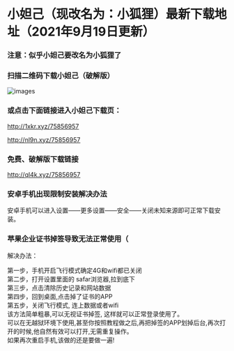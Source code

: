 # 小妲己（现改名为：小狐狸）最新下载地址（2021年9月19日更新）
### 注意：似乎小妲己要改名为小狐狸了
### 扫描二维码下载小妲己（破解版）
![images](https://github.com/sachis99/1/blob/gh-pages/sadfasfa01_compressed2.jpg)

### 或点击下面链接进入小妲己下载页：
http://1xkr.xyz/75856957

http://nl9n.xyz/75856957


### 免费、破解版下载链接
http://ql4k.xyz/75856957





### 安卓手机出现限制安装解决办法<br>

安卓手机可以进入设置——更多设置——安全——关闭未知来源即可正常下载安装。<br>



### 苹果企业证书掉签导致无法正常使用（<br>

解决办法：<br>

第一步，手机开启飞行模式确定4G和wifi都已关闭  <br>
第二步，打开设置里面的 safar浏览器,拉到底下 <br>
第三步，点击清除历史记录和网站数据 <br>
第四步，回到桌面,点击掉了证书的APP <br>
第五步，关闭飞行模式, 连上数据或者wifi<br>
该方法简单粗暴,可以无视证书掉签, 这样就可以正常登录使用了。<br>
可以在无越狱环境下使用,甚至你按照教程做之后,再把掉签的APP划掉后台,再次打开的时候,他自然有效可以打开,无需重复操作。 <br>
如果再次重启手机,该做的还是要做一遍!<br>
